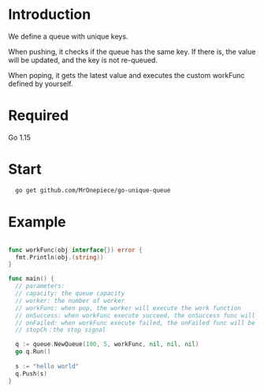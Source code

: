 # Introduction
We define a queue with unique keys.

When pushing, it checks if the queue has the same key. If there is, the value will be updated, and the key is not re-queued.

When poping, it gets the latest value and executes the custom workFunc defined by yourself.


# Required
Go 1.15

# Start
```sh
  go get github.com/MrOnepiece/go-unique-queue
```

# Example

```go

func workFunc(obj interface{}) error {
  fmt.Println(obj.(string))
}

func main() {
  // parameters:
  // capacity: the queue capacity
  // worker: the number of worker
  // workFunc: when pop, the worker will execute the work function
  // onSuccess: when workFunc execute succeed, the onSuccess func will be executed
  // onFailed: when workFunc execute failed, the onFailed func will be executed
  // stopCh：the stop signal

  q := queue.NewQueue(100, 5, workFunc, nil, nil, nil)
  go q.Run()
  
  s := "hello world"
  q.Push(s)
}

```

